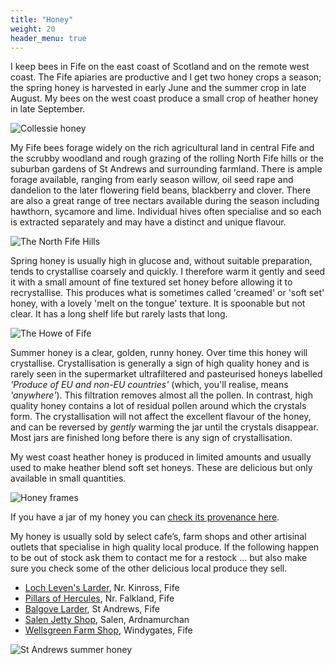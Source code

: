 ```yaml
---
title: "Honey"
weight: 20
header_menu: true
---
```


I keep bees in Fife on the east coast of Scotland and on the remote west coast. The Fife apiaries are productive and I get two honey crops a season; the spring honey is harvested in early June and the summer crop in late August. My bees on the west coast produce a small crop of heather honey in late September.

![Collessie honey](images/fife/191001-005.jpg)

My Fife bees forage widely on the rich agricultural land in central Fife and the scrubby woodland and rough grazing of the rolling North Fife hills or the suburban gardens of St Andrews and surrounding farmland. There is ample forage available, ranging from early season willow, oil seed rape and dandelion to the later flowering field beans, blackberry and clover. There are also a great range of tree nectars available during the season including hawthorn, sycamore and lime. Individual hives often specialise and so each is extracted separately and may have a distinct and unique flavour. 

![The North Fife Hills](images/fife/170604-04.jpg)

Spring honey is usually high in glucose and, without suitable preparation, tends to crystallise coarsely and quickly. I therefore warm it gently and seed it with a small amount of fine textured set honey before allowing it to recrystallise. This produces what is sometimes called 'creamed' or 'soft set' honey, with a lovely 'melt on the tongue' texture. It is spoonable but not clear. It has a long shelf life but rarely lasts that long.

![The Howe of Fife](images/fife/160521-26.jpg)

Summer honey is a clear, golden, runny honey. Over time this honey will crystallise. Crystallisation is generally a sign of high quality honey and is rarely seen in the supermarket ultrafiltered and pasteurised honeys labelled *'Produce of EU and non-EU countries'* (which, you'll realise, means *'anywhere'*). This filtration removes almost all the pollen. In contrast, high quality honey contains a lot of residual pollen around which the crystals form. The crystallisation will not affect the excellent flavour of the honey, and can be reversed by *gently* warming the jar until the crystals disappear. Most jars are finished long before there is any sign of crystallisation.

My west coast heather honey is produced in limited amounts and usually used to make heather blend soft set honeys. These are delicious but only available in small quantities.

![Honey frames](images/misc/180616-017.jpg)

If you have a jar of my honey you can [check its provenance here](https://lochaberbees.co.uk/#provenance).

My honey is usually sold by select cafe’s, farm shops and other artisinal outlets that specialise in high quality local produce. If the following happen to be out of stock ask them to contact me for a restock ... but also make sure you check some of the other delicious local produce they sell.

* [Loch Leven's Larder](https://www.lochlevenslarder.com/), Nr. Kinross, Fife
* [Pillars of Hercules](https://pillars.co.uk/), Nr. Falkland, Fife
* [Balgove Larder](https://www.balgove.com/), St Andrews, Fife
* [Salen Jetty Shop](https://www.salenjettyshop.com/), Salen, Ardnamurchan
* [Wellsgreen Farm Shop](https://wellsgreenfarm.co.uk/), Windygates, Fife

![St Andrews summer honey](images/standrews/220730-003.jpg)